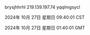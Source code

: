 brysjhhrhl 219.139.197.74 yqqlmgsycl

2024年 10月 27日 星期日 09:40:01 CST

2024年 10月 27日 星期日 01:40:01 GMT
